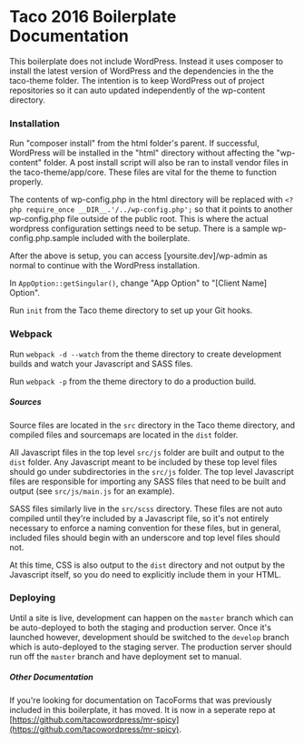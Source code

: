 # Taco 2016 Boilerplate Documentation

This boilerplate does not include WordPress. Instead it uses composer to install the latest version of WordPress and the dependencies in the the taco-theme folder. The intention is to keep WordPress out of project repositories so it can auto updated independently of the wp-content directory.

### Installation
Run "composer install" from the html folder's parent. If successful, WordPress will be installed in the "html" directory without affecting the "wp-content" folder. A post install script will also be ran to install vendor files in the taco-theme/app/core. These files are vital for the theme to function properly.

The contents of wp-config.php in the html directory will be replaced with `<?php require_once __DIR__.'/../wp-config.php';` so that it points to another wp-config.php file outside of the public root. This is where the actual wordpress configuration settings need to be setup.  There is a sample wp-config.php.sample included with the boilerplate.  

After the above is setup, you can access [yoursite.dev]/wp-admin as normal to continue with the WordPress installation.

In `AppOption::getSingular()`, change "App Option" to "[Client Name] Option".

Run `init` from the Taco theme directory to set up your Git hooks.

### Webpack
Run `webpack -d --watch` from the theme directory to create development builds and watch your Javascript and SASS files.

Run `webpack -p` from the theme directory to do a production build.

##### Sources
Source files are located in the `src` directory in the Taco theme directory, and compiled files and sourcemaps are located in the `dist` folder.

All Javascript files in the top level `src/js` folder are built and output to the `dist` folder.  Any Javascript meant to be included by these top level files should go under subdirectories in the `src/js` folder.  The top level Javascript files are responsible for importing any SASS files that need to be built and output (see `src/js/main.js` for an example).

SASS files similarly live in the `src/scss` directory.  These files are not auto compiled until they're included by a Javascript file, so it's not entirely necessary to enforce a naming convention for these files, but in general, included files should begin with an underscore and top level files should not.

At this time, CSS is also output to the `dist` directory and not output by the Javascript itself, so you do need to explicitly include them in your HTML.

### Deploying
Until a site is live, development can happen on the `master` branch which can be auto-deployed to both the staging and production server.  Once it's launched however, development should be switched to the `develop` branch which is auto-deployed to the staging server.  The production server should run off the `master` branch and have deployment set to manual.


##### Other Documentation
If you're looking for documentation on TacoForms that was previously included in this boilerplate, it has moved.
It is now in a seperate repo at [https://github.com/tacowordpress/mr-spicy](https://github.com/tacowordpress/mr-spicy).
